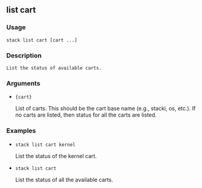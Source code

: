 ## list cart

### Usage

`stack list cart [cart ...]`

### Description


	List the status of available carts.
	
	

### Arguments

* `{cart}`

   List of carts. This should be the cart base name (e.g., stacki, os,
	etc.). If no carts are listed, then status for all the carts are
	listed.


### Examples

* `stack list cart kernel`

   List the status of the kernel cart.

* `stack list cart`

   List the status of all the available carts.



